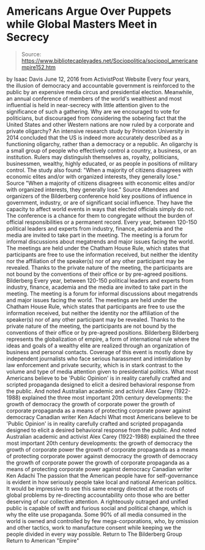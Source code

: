 # Americans Argue Over Puppets while Global Masters Meet in Secrecy

> Source: https://www.bibliotecapleyades.net/Sociopolitica/sociopol_americanempire152.htm

by Isaac Davis June 12, 2016
from ActivistPost Website
Every four years, the illusion of democracy and accountable government is reinforced to the public by an expensive media circus and presidential election.
Meanwhile, an annual conference of members of the world's wealthiest and most influential is held in near-secrecy with little attention given to the significance of such a gathering.
Why are we encouraged to vote for politicians, but discouraged from considering the sobering fact that the United States and other Western nations are now ruled by a corporate and private oligarchy?
An intensive research study by Princeton University in 2014 concluded that the US is indeed more accurately described as a functioning oligarchy, rather than a democracy or a republic.
An oligarchy is a small group of people who effectively control a country, a business, or an institution.
Rulers may distinguish themselves as,
royalty, politicians, businessmen, wealthy, highly educated, or as people in positions of military control.
The study also found:
"When a majority of citizens disagrees with economic elites and/or with organized interests, they generally lose." Source
"When a majority of citizens disagrees with economic elites and/or with organized interests, they generally lose."
Source
Attendees and organizers of the Bilderberg conference hold key positions of influence in government, industry, or are of significant social influence. They have the capacity to affect world events in ways that elected officials simply do not.
The conference is a chance for them to congregate without the burden of official responsibilities or a permanent record.
Every year, between 120-150 political leaders and experts from industry, finance, academia and the media are invited to take part in the meeting. The meeting is a forum for informal discussions about megatrends and major issues facing the world. The meetings are held under the Chatham House Rule, which states that participants are free to use the information received, but neither the identity nor the affiliation of the speaker(s) nor of any other participant may be revealed. Thanks to the private nature of the meeting, the participants are not bound by the conventions of their office or by pre-agreed positions. Bilderberg
Every year, between 120-150 political leaders and experts from industry, finance, academia and the media are invited to take part in the meeting.
The meeting is a forum for informal discussions about megatrends and major issues facing the world.
The meetings are held under the Chatham House Rule, which states that participants are free to use the information received, but neither the identity nor the affiliation of the speaker(s) nor of any other participant may be revealed.
Thanks to the private nature of the meeting, the participants are not bound by the conventions of their office or by pre-agreed positions.
Bilderberg
Bilderberg represents the globalization of empire, a form of international rule where the ideas and goals of a wealthy elite are realized through an organization of business and personal contacts.
Coverage of this event is mostly done by independent journalists who face serious harassment and intimidation by law enforcement and private security, which is in stark contrast to the volume and type of media attention given to presidential politics.
What most Americans believe to be 'Public Opinion' is in reality carefully crafted and scripted propaganda designed to elicit a desired behavioral response from the public. And noted Australian academic and activist Alex Carey (1922-1988) explained the three most important 20th century developments: the growth of democracy the growth of corporate power the growth of corporate propaganda as a means of protecting corporate power against democracy Canadian writer Ken Adachi
What most Americans believe to be 'Public Opinion' is in reality carefully crafted and scripted propaganda designed to elicit a desired behavioral response from the public.
And noted Australian academic and activist Alex Carey (1922-1988) explained the three most important 20th century developments:
the growth of democracy the growth of corporate power the growth of corporate propaganda as a means of protecting corporate power against democracy
the growth of democracy
the growth of corporate power
the growth of corporate propaganda as a means of protecting corporate power against democracy
Canadian writer Ken Adachi
The passion that the American people have for self-governance is evident in how seriously people take local and national American politics.
It would be impressive to see this same energy directed at the roots of global problems by re-directing accountability onto those who are better deserving of our collective attention.
A righteously outraged and unified public is capable of swift and furious social and political change, which is why the elite use propaganda.
Some 90% of all media consumed in the world is owned and controlled by few mega-corporations, who, by omission and other tactics, work to manufacture consent while keeping we the people divided in every way possible.
Return to The Bilderberg Group
Return to American "Empire"
